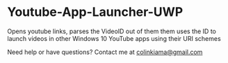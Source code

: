 # Youtube-App-Launcher-UWP
Opens youtube links, parses the VideoID out of them them uses the ID to launch videos in other Windows 10 YouTube apps using their URI schemes

Need help or have questions? Contact me at colinkiama@gmail.com
